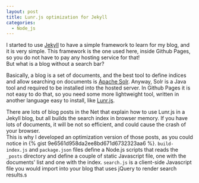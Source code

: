 ```yaml
---
layout: post
title: Lunr.js optimization for Jekyll
categories:
  - Node_js
---
```

I started to use [Jekyll](https://jekyllrb.com/) to have a simple framework to learn for my blog, and it is very simple.
This framework is the one used here, inside Github Pages, so you do not have to pay any hosting service for that!  
But what is a blog without a search bar?

Basically, a blog is a set of documents, and the best tool to define indices and allow searching on documents is [Apache Solr](https://lucene.apache.org/solr/).
Anyway, Solr is a Java tool and required to be installed into the hosted server.
In Github Pages it is not easy to do that, so you need some more lightweight tool, written in another language easy to install, like [Lunr.js](https://lunrjs.com/).

There are lots of blog posts in the Net that explain how to use Lunr.js in a Jekyll blog, but all builds the search index in browser memory.
If you have lots of documents, it will be not so efficient, and could cause the crash of your browser.  
This is why I developed an optimization version of those posts, as you could notice in {% gist 9e6561d958da2ee8bd671d6732323aa6 %}.
`build-index.js` and `package.json` files define a Node.js scripts that reads the `_posts` directory and define a couple of static Javascript file, one with the documents' list and one with the index.
`search.js` is a client-side Javascript file you would import into your blog that uses jQuery to render search results.s